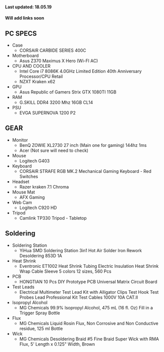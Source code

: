#### Last updated: 18.05.19
#### Will add links soon
## PC SPECS

  - Case
      - CORSAIR CARBIDE SERIES 400C
  - Motherboard
      - Asus Z370 Maximus X Hero (Wi-FI AC)
  - CPU AND COOLER
       - Intel Core i7 8086K 4.0GHz Limited Edition 40th Anniversary Processor/CPU Retail
       - NZXT Kraken x62
  - GPU
      - Asus Republic of Gamers Strix GTX 1080TI 11GB 
  - RAM
      - G.SKILL DDR4 3200 Mhz 16GB CL14
  - PSU
      - EVGA SUPERNOVA 1200 P2
      
## GEAR

  - Monitor
      - BenQ ZOWIE XL2730 27 inch (Main one for gaming) 144hz 1ms
      - Acer (Not sure will need to check)
  - Mouse
      - Logitech G403 
  - Keyboard
       - CORSAIR STRAFE RGB MK.2 Mechanical Gaming Keyboard - Red Switches 
  - Headset
      - Razer kraken 7.1 Chroma 
  - Mouse Mat
      - AFX Gaming 
  - Web Cam
      - Logitech C920 HD
  - Tripod
    - Camlink TP330 Tripod - Tabletop
## Soldering

  - Soldering Station
    - YiHua SMD Soldering Station 3in1 Hot Air Solder Iron Rework Desoldering 853D 1A
  - Heat Shrink
    - Eventronic ET1002 Heat Shrink Tubing Electric Insulation Heat Shrink Wrap Cable Sleeve 5 colors 12 sizes, 560 Pcs
  - PCB
    - HONGTIAN 10 Pcs DIY Prototype PCB Universal Matrix Circuit Board
  - Test Leads
    - Electrical Multimeter Test Lead Kit with Alligator Clips Test Hook Test Probes Lead Professional Kit Test Cables 1000V 10A CAT.II
  - Isopropyl Alcohol
    - MG Chemicals 99.9% Isopropyl Alcohol, 475 mL (16 fl. Oz) Fill in a Trigger Spray Bottle
  - Flux
    - MG Chemicals Liquid Rosin Flux, Non Corrosive and Non Conductive residue, 125 ml Bottle
  - Wick
    - MG Chemicals Desoldering Braid #5 Fine Braid Super Wick with RMA Flux, 5' Length x 0.125" Width, Brown
